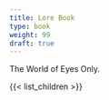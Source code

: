 ```yaml
---
title: Lore Book
type: book
weight: 99
draft: true
---
```


The World of Eyes Only.

{{< list_children >}}
